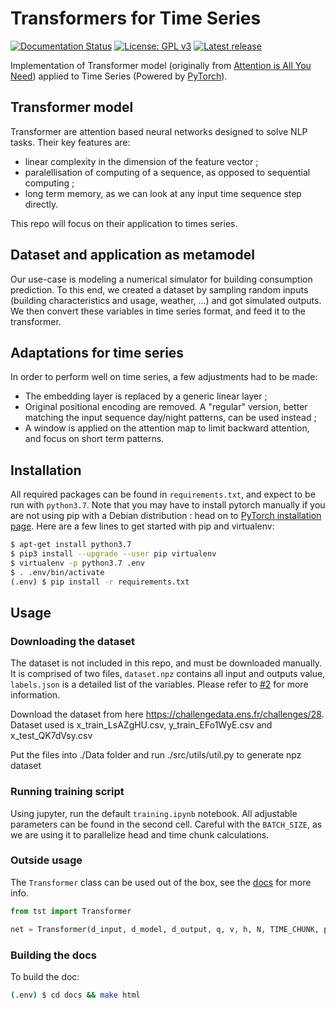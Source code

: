 # Transformers for Time Series

[![Documentation Status](https://readthedocs.org/projects/timeseriestransformer/badge/?version=latest)](https://timeseriestransformer.readthedocs.io/en/latest/?badge=latest) [![License: GPL v3](https://img.shields.io/badge/License-GPLv3-blue.svg)](https://www.gnu.org/licenses/gpl-3.0) [![Latest release](https://img.shields.io/github/release/maxjcohen/transformer.svg)](https://github.com/maxjcohen/transformer/releases/latest)

Implementation of Transformer model (originally from [Attention is All You Need](https://arxiv.org/abs/1706.03762)) applied to Time Series (Powered by [PyTorch](https://pytorch.org/)).

## Transformer model

Transformer are attention based neural networks designed to solve NLP tasks. Their key features are:

- linear complexity in the dimension of the feature vector ;
- paralellisation of computing of a sequence, as opposed to sequential computing ;
- long term memory, as we can look at any input time sequence step directly.

This repo will focus on their application to times series.

## Dataset and application as metamodel

Our use-case is modeling a numerical simulator for building consumption prediction. To this end, we created a dataset by sampling random inputs (building characteristics and usage, weather, ...) and got simulated outputs. We then convert these variables in time series format, and feed it to the transformer.

## Adaptations for time series

In order to perform well on time series, a few adjustments had to be made:

- The embedding layer is replaced by a generic linear layer ;
- Original positional encoding are removed. A "regular" version, better matching the input sequence day/night patterns, can be used instead ;
- A window is applied on the attention map to limit backward attention, and focus on short term patterns.

## Installation

All required packages can be found in `requirements.txt`, and expect to be run with `python3.7`. Note that you may have to install pytorch manually if you are not using pip with a Debian distribution : head on to [PyTorch installation page](https://pytorch.org/get-started/locally/). Here are a few lines to get started with pip and virtualenv:

```bash
$ apt-get install python3.7
$ pip3 install --upgrade --user pip virtualenv
$ virtualenv -p python3.7 .env
$ . .env/bin/activate
(.env) $ pip install -r requirements.txt
```

## Usage

### Downloading the dataset

The dataset is not included in this repo, and must be downloaded manually. It is comprised of two files, `dataset.npz` contains all input and outputs value, `labels.json` is a detailed list of the variables. Please refer to [#2](https://github.com/maxjcohen/transformer/issues/2) for more information.

Download the dataset from here https://challengedata.ens.fr/challenges/28. Dataset used is x_train_LsAZgHU.csv, y_train_EFo1WyE.csv and x_test_QK7dVsy.csv

Put the files into ./Data folder and run ./src/utils/util.py to generate npz dataset


### Running training script

Using jupyter, run the default `training.ipynb` notebook. All adjustable parameters can be found in the second cell. Careful with the `BATCH_SIZE`, as we are using it to parallelize head and time chunk calculations.

### Outside usage

The `Transformer` class can be used out of the box, see the [docs](https://timeseriestransformer.readthedocs.io/en/latest/?badge=latest) for more info.

```python
from tst import Transformer

net = Transformer(d_input, d_model, d_output, q, v, h, N, TIME_CHUNK, pe)
```

### Building the docs

To build the doc:

```bash
(.env) $ cd docs && make html
```
